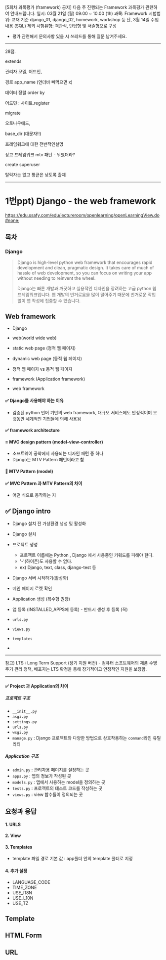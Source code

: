 [5회차 과목평가 (framework) 공지]
다음 주 진행되는 Framework 과목평가 관련하여 안내드립니다. 
일시: 03월 21일 (월) 09:00 ~ 10:00 (1h)
과목: Framework
시험범위: 교재 기준 django_01, django_02, homework, workshop 등
단, 3월 14일 수업 내용 (SQL) 제외
시험유형: 객관식, 단답형 및 서술형으로 구성

* 평가 관련해서 문의사항 있을 시 쓰레드를 통해 질문 남겨주세요.

---

28점.



extends 

관리자 모델, 어드민, 

경로 app_name (언더바 빼먹으면  x)

데이터 정렬 order by

어드민 :  사이트.register

migrate 

오토나우에드, 

base_dir (대문자!!)

프레임워크에 대한 전반적인설명

장고 프레임워크 mtv 패턴 - 뭐였더라?

create superuser 



탈락자는 없고 평균은 낮도록 출제

---

# 1번ppt) Django - the web framework

https://edu.ssafy.com/edu/lectureroom/openlearning/openLearningView.do#none;

## 목차



### Django

>Django is high-level python web framework that encourages rapid development and clean, pragmatic design. It takes care of much of hassle of web development, so you can focus on writing your app without needing to reinvent the wheel.
>
>Django는 빠른 개발과 깨끗하고 실용적인 디자인을 장려하는 고급 python 웹 프레임워크입니다. 웹 개발의 번거로움을 많이 덜어주기 때문에 번거로운 작업 없이 앱 작성에 집중할 수 있습니다.



## Web framework

* Django

* web(world wide web)
* static web page (정적 웹 페이지)
* dynamic web page (동적 웹 페이지)
* 정적 웹 페이지 vs 동적 웹 페이지

* framework (Application framework)
* web framework 



#### ✅ Django를 사용해야 하는 이유 

* 검증된 python 언어 기반의 web framework, 대규모 서비스에도 안정적이며 오랫동안 세계적인 기업들에 의해 사용됨



#### ✅ framework architecture 

#### = MVC design pattern (model-view-controller)

* 소프트웨어 공학에서 사용되는 디자인 패턴 중 하나
* Django는 MTV Pattern 패턴이라고 함



#### 💯 MTV Pattern (model)



#### ✅ MVC Pattern 과 MTV Pattern의 차이

* 어떤 식으로 동작하는 지





## ✅ Django intro

* Django 설치 전 가상환경 생성 및 활성화
* Django 설치
* 프로젝트 생성
  * 프로젝트 이름에는 Python , Django 에서 사용중인 키워드를 피해야 한다.
  * '-'(하이픈)도 사용할 수 없다.
  * ex) Django, text, class, django-test 등 
* Django 서버 시작하기(활성화)
* 메인 페이지 로켓 확인



* Application 생성 (복수형 권장)

* 앱 등록 (INSTALLED_APPS에 등록) - 반드시 생성 후 등록 (꼭)
* `urls.py`
* `views.py`
* `templates`
* 

---

참고) LTS : Long Term Support (장기 지원 버전) - 컴퓨터 소프트웨어의 제품 수명주기 관리 정책, 배포자는 LTS 확정을 통해 장기적이고 안정적인 지원을 보장함.

---

#### ✅ Project 과 Application의 차이



##### 프로젝트 구조

* `__init__.py`
* `asgi.py`
* `settings.py`
* `urls.py`
* `wsgi.py`
* `manage.py` : Django 프로젝트와 다양한 방법으로 상호작용하는 `command`라인 유틸리티



##### Application 구조

* `admin.py` : 관리자용 페이지를 설정하는 곳
* `apps.py` : 앱의 정보가 작성된 곳
* `models.py` : 앱에서 사용하는 model을 정의하는 곳
* `tests.py` : 프로젝트의 테스트 코드를 작성하는 곳
* `views.py` : view 함수들이 정의되는 곳



## 요청과 응답

#### 1. URLS



#### 2. View



#### 3. Templates

* template 파일 경로 기본 값 : app폴더 안의 template 폴더로 지정



#### 4. 추가 설정

* LANGUAGE_CODE
* TIME_ZONE
* USE_I18N
* USE_L10N
* USE_TZ



## Template



## HTML Form



## URL



















